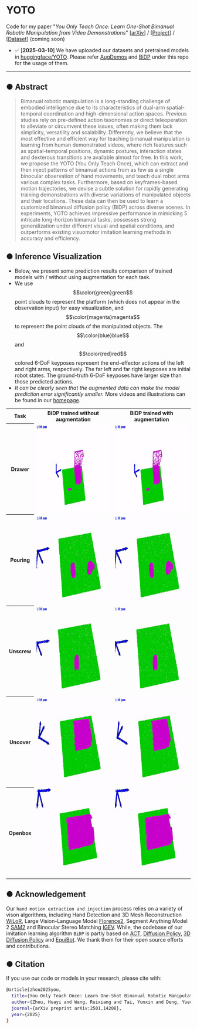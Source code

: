 # YOTO
Code for my paper "*You Only Teach Once: Learn One-Shot Bimanual Robotic Manipulation from Video Demonstrations*" [[arXiv](https://arxiv.org/abs/2501.14208)] / [[Project](https://hnuzhy.github.io/projects/YOTO/)] / [[Dataset](https://huggingface.co/HoyerChou/YOTO)] (coming soon)

- :white_check_mark: [**2025-03-10**] We have uploaded our datasets and pretrained models in [huggingface/YOTO](https://huggingface.co/HoyerChou/YOTO). Please refer [AugDemos](https://github.com/hnuzhy/YOTO/tree/main/AugDemos) and [BiDP](https://github.com/hnuzhy/YOTO/tree/main/BiDP) under this repo for the usage of them.

***

## ● Abstract 

> Bimanual robotic manipulation is a long-standing challenge of embodied intelligence due to its characteristics of dual-arm spatial-temporal coordination and high-dimensional action spaces. Previous studies rely on pre-defined action taxonomies or direct teleoperation to alleviate or circumvent these issues, often making them lack simplicity, versatility and scalability. Differently, we believe that the most effective and efficient way for teaching bimanual manipulation is learning from human demonstrated videos, where rich features such as spatial-temporal positions, dynamic postures, interaction states and dexterous transitions are available almost for free. In this work, we propose the YOTO (You Only Teach Once), which can extract and then inject patterns of bimanual actions from as few as a single binocular observation of hand movements, and teach dual robot arms various complex tasks. Furthermore, based on keyframes-based motion trajectories, we devise a subtle solution for rapidly generating training demonstrations with diverse variations of manipulated objects and their locations. These data can then be used to learn a customized bimanual diffusion policy (BiDP) across diverse scenes. In experiments, YOTO achieves impressive performance in mimicking 5 intricate long-horizon bimanual tasks, possesses strong generalization under different visual and spatial conditions, and outperforms existing visuomotor imitation learning methods in accuracy and efficiency.

## ● Inference Visualization

* Below, we present some prediction results comparison of trained models with / without using augmentation for each task.
* We use $$\color{green}green$$ point clouds to represent the platform (which does not appear in the observation input) for easy visualization, and $$\color{magenta}magenta$$ to represent the point clouds of the manipulated objects. The $$\color{blue}blue$$ and $$\color{red}red$$ colored 6-DoF keyposes represent the end-effector actions of the left and right arms, respectively. The far left and far right keyposes are initial robot states. The ground-truth 6-DoF keyposes have larger size than those predicted actions.
* *It can be clearly seen that the augmented data can make the model prediction error significantly smaller.* More videos and illustrations can be found in our [homepage](https://hnuzhy.github.io/projects/YOTO/).

<table>
  <tr>
    <th> Task </th>
    <th> BiDP trained without augmentation </th>
    <th> BiDP trained with augmentation </th>
  </tr>
  <tr>
    <th> Drawer </th>
    <td><img src="./BiDP/materials/BiDP_infer_demo1_drawer_noaug.gif" height="240"></td>
    <td><img src="./BiDP/materials/BiDP_infer_demo1_drawer_withaug.gif" height="240"></td> 
  </tr>
  <tr>
    <th> Pouring </th>
    <td><img src="./BiDP/materials/BiDP_infer_demo1_pouring_noaug.gif" height="240"></td>
    <td><img src="./BiDP/materials/BiDP_infer_demo1_pouring_withaug.gif" height="240"></td> 
  </tr>
  <tr>
    <th> Unscrew </th>
    <td><img src="./BiDP/materials/BiDP_infer_demo1_unscrew_noaug.gif" height="240"></td>
    <td><img src="./BiDP/materials/BiDP_infer_demo1_unscrew_withaug.gif" height="240"></td> 
  </tr>
  <tr>
    <th> Uncover </th>
    <td><img src="./BiDP/materials/BiDP_infer_demo1_uncover_noaug.gif" height="240"></td>
    <td><img src="./BiDP/materials/BiDP_infer_demo1_uncover_withaug.gif" height="240"></td> 
  </tr>
  <tr>
    <th> Openbox </th>
    <td><img src="./BiDP/materials/BiDP_infer_demo1_openbox_noaug.gif" height="240"></td>
    <td><img src="./BiDP/materials/BiDP_infer_demo1_openbox_withaug.gif" height="240"></td> 
  </tr>
</table>

## ● Acknowledgement
Our `hand motion extraction and injection` process relies on a variety of vison algorithms, including Hand Detection and 3D Mesh Reconstruction [WiLoR](https://github.com/rolpotamias/WiLoR), Large Vision-Language Model [Florence2](https://huggingface.co/collections/microsoft/florence-6669f44df0d87d9c3bfb76de), Segment Anything Model 2 [SAM2](https://github.com/facebookresearch/segment-anything-2) and Binocular Stereo Matching  [IGEV](https://github.com/gangweiX/IGEV). While, the codebase of our imitation learning algorithm `BiDP` is partly based on [ACT](https://github.com/tonyzhaozh/act), [Diffusion Policy](https://github.com/real-stanford/diffusion_policy), [3D Diffusion Policy](https://github.com/YanjieZe/3D-Diffusion-Policy) and [EquiBot](https://github.com/yjy0625/equibot). We thank them for their open source efforts and contributions.

## ● Citation
If you use our code or models in your research, please cite with:
```bash
@article{zhou2025you,
  title={You Only Teach Once: Learn One-Shot Bimanual Robotic Manipulation from Video Demonstrations},
  author={Zhou, Huayi and Wang, Ruixiang and Tai, Yunxin and Deng, Yueci and Liu, Guiliang and Jia, Kui},
  journal={arXiv preprint arXiv:2501.14208},
  year={2025}
}
```
